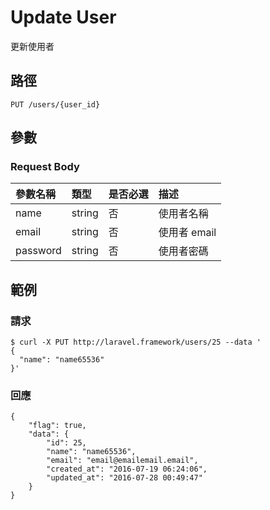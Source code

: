 # Update User

更新使用者

## 路徑

```
PUT /users/{user_id}
```

## 參數

### Request Body

| 參數名稱 | 類型 | 是否必選 | 描述 |
| :--- | :--- | :--- | :--- |
| name | string | 否 | 使用者名稱 |
| email | string | 否 | 使用者 email |
| password | string | 否 | 使用者密碼 |

## 範例

### 請求

```
$ curl -X PUT http://laravel.framework/users/25 --data '
{
  "name": "name65536"
}'
```

### 回應

```
{
    "flag": true, 
    "data": {
        "id": 25, 
        "name": "name65536", 
        "email": "email@emailemail.email", 
        "created_at": "2016-07-19 06:24:06", 
        "updated_at": "2016-07-28 00:49:47"
    }
}
```

